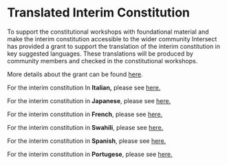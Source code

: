 # Translated Interim Constitution

To support the constitutional workshops with foundational material and make the interim constitution accessible to the wider community Intersect has provided a grant to support the translation of the interim constitution in key suggested languages. These translations will be produced by community members and checked in the constitutional workshops.

More details about the grant can be found [here](../../../../../../intersect-operational-services/2024-intersect-cdh-and-grant-contracts/2024-intersect-grants/closed-grants/inclusion-and-accessibility-phase-2/grants-to-translate-the-interim-constitution.md).

For the interim constitution In **Italian,** please see [here.](https://drive.google.com/file/d/1J6_qfQSVmSn4KyQ7iO2AVIBcBraIIxNi/view?usp=sharing)

For the interim constitution in **Japanese**, please see [here.](https://docs.google.com/document/d/1kbLN4j8_pEjRO1vMsH4nIJQqg42kDCc1/edit?usp=sharing\&ouid=104864166014399949050\&rtpof=true\&sd=true)

For the interim constitution in **French**, please see [here.](https://drive.google.com/file/d/1qqGpZ2SLxw_STaIL-Pe2ow7UntRHSQPo/view?usp=sharing)

For the interim constitution in **Swahili**, please see [here.](https://drive.google.com/file/d/1qqGpZ2SLxw_STaIL-Pe2ow7UntRHSQPo/view?usp=sharing)

For the interim constitution in **Spanish**, please see [here.](https://drive.google.com/file/d/1VHOVvV1uTRz1e_CQjAb8rj7Ob5UTzzeO/view)

For the interim constitution in **Portugese**, please see [here.](https://drive.google.com/file/d/1LCZk3MRwmmTx8iYKdz7jDkZiKPg7PoL4/view)
